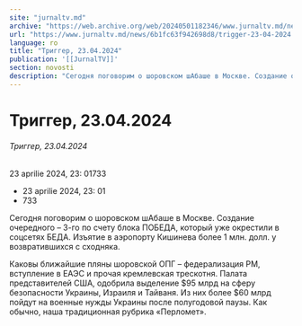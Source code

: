 ```yaml
---
site: "jurnaltv.md"
archive: "https://web.archive.org/web/20240501182346/www.jurnaltv.md/news/6b1fc63f942698d8/trigger-23-04-2024.html"
url: "https://www.jurnaltv.md/news/6b1fc63f942698d8/trigger-23-04-2024.html"
language: ro
title: "Триггер, 23.04.2024"
publication: '[[JurnalTV]]'
section: novosti
description: "Сегодня поговорим о шоровском шАбаше в Москве. Создание очередного – 3-го по счету блока ПОБЕДА, который уже окрестили в соцсетях БЕДА. Изъятие в аэропорту Кишинева более 1 млн. долл. у возвратившихся с сходняка."
---
```


# Триггер, 23.04.2024

###### Триггер, 23.04.2024

23 aprilie 2024, 23: 01733

- 23 aprilie 2024, 23: 01
- 733

Сегодня поговорим о шоровском шАбаше в Москве. Создание очередного – 3-го по счету блока ПОБЕДА, который уже окрестили в соцсетях БЕДА. Изъятие в аэропорту Кишинева более 1 млн. долл. у возвратившихся с сходняка.

Каковы ближайшие пляны шоровской ОПГ – федерализация РМ, вступление в ЕАЭС и прочая кремлевская трескотня. Палата представителей США, одобрила выделение $95 млрд на сферу безопасности Украины, Израиля и Тайваня. Из них более $60 млрд пойдут на военные нужды Украины после полугодовой паузы. Как обычно, наша традиционная рубрика «Перломет».